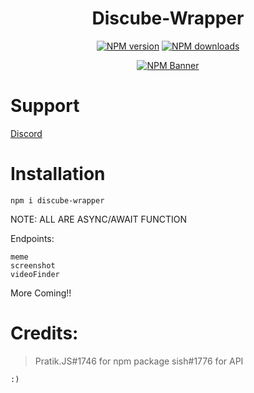 
<div align="center">
  <h1>Discube-Wrapper</h1>
  <p>
    <a href="https://www.npmjs.com/package/discube-wrapper"><img src="https://img.shields.io/npm/v/discube-wrapper?maxAge=3600" alt="NPM version" /></a>
    <a href="https://www.npmjs.com/package/discube-wrapper"><img src="https://img.shields.io/npm/dt/discube-wrapper?maxAge=3600" alt="NPM downloads" /></a>
  </p>
  <p>
    <a href="https://www.npmjs.com/package/discube-wrapper"><img src="https://nodei.co/npm/discube-wrapper.png?downloads=true&stars=true" alt="NPM Banner"></a>
  </p>
</div>
 
# Support

<a href="https://discord.gg/7pDXDKA7ap">Discord</a>

# Installation

```
npm i discube-wrapper
```

NOTE: ALL ARE ASYNC/AWAIT FUNCTION

Endpoints:

```
meme
screenshot
videoFinder
```

More Coming!!

# Credits: 

> Pratik.JS#1746 for npm package
> sish#1776 for API

`:)`
